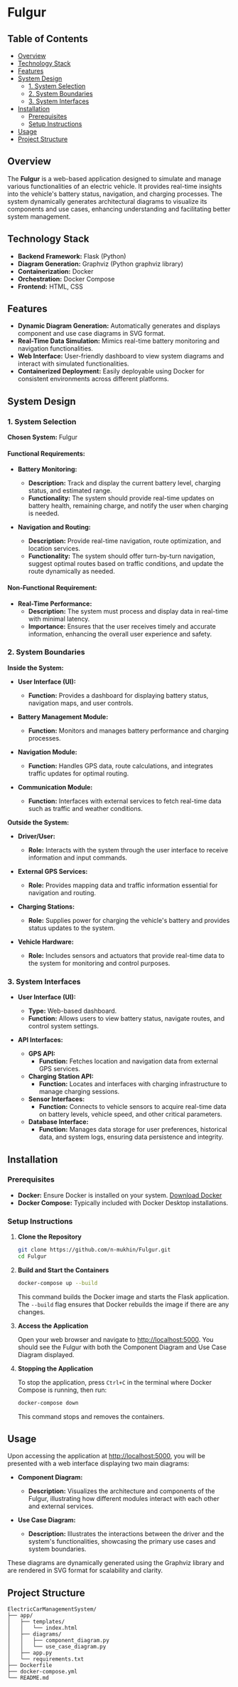 # Fulgur

## Table of Contents
- [Overview](#overview)
- [Technology Stack](#technology-stack)
- [Features](#features)
- [System Design](#system-design)
  - [1. System Selection](#1-system-selection)
  - [2. System Boundaries](#2-system-boundaries)
  - [3. System Interfaces](#3-system-interfaces)
- [Installation](#installation)
  - [Prerequisites](#prerequisites)
  - [Setup Instructions](#setup-instructions)
- [Usage](#usage)
- [Project Structure](#project-structure)

## Overview
The **Fulgur** is a web-based application designed to simulate and manage various functionalities of an electric vehicle. It provides real-time insights into the vehicle's battery status, navigation, and charging processes. The system dynamically generates architectural diagrams to visualize its components and use cases, enhancing understanding and facilitating better system management.

## Technology Stack
- **Backend Framework:** Flask (Python)
- **Diagram Generation:** Graphviz (Python graphviz library)
- **Containerization:** Docker
- **Orchestration:** Docker Compose
- **Frontend:** HTML, CSS

## Features
- **Dynamic Diagram Generation:** Automatically generates and displays component and use case diagrams in SVG format.
- **Real-Time Data Simulation:** Mimics real-time battery monitoring and navigation functionalities.
- **Web Interface:** User-friendly dashboard to view system diagrams and interact with simulated functionalities.
- **Containerized Deployment:** Easily deployable using Docker for consistent environments across different platforms.

## System Design

### 1. System Selection
**Chosen System:** Fulgur

#### Functional Requirements:

- **Battery Monitoring:**
  - **Description:** Track and display the current battery level, charging status, and estimated range.
  - **Functionality:** The system should provide real-time updates on battery health, remaining charge, and notify the user when charging is needed.

- **Navigation and Routing:**
  - **Description:** Provide real-time navigation, route optimization, and location services.
  - **Functionality:** The system should offer turn-by-turn navigation, suggest optimal routes based on traffic conditions, and update the route dynamically as needed.

#### Non-Functional Requirement:

- **Real-Time Performance:**
  - **Description:** The system must process and display data in real-time with minimal latency.
  - **Importance:** Ensures that the user receives timely and accurate information, enhancing the overall user experience and safety.

### 2. System Boundaries

**Inside the System:**

- **User Interface (UI):**
  - **Function:** Provides a dashboard for displaying battery status, navigation maps, and user controls.

- **Battery Management Module:**
  - **Function:** Monitors and manages battery performance and charging processes.

- **Navigation Module:**
  - **Function:** Handles GPS data, route calculations, and integrates traffic updates for optimal routing.

- **Communication Module:**
  - **Function:** Interfaces with external services to fetch real-time data such as traffic and weather conditions.

**Outside the System:**

- **Driver/User:**
  - **Role:** Interacts with the system through the user interface to receive information and input commands.

- **External GPS Services:**
  - **Role:** Provides mapping data and traffic information essential for navigation and routing.

- **Charging Stations:**
  - **Role:** Supplies power for charging the vehicle's battery and provides status updates to the system.

- **Vehicle Hardware:**
  - **Role:** Includes sensors and actuators that provide real-time data to the system for monitoring and control purposes.

### 3. System Interfaces

- **User Interface (UI):**
  - **Type:** Web-based dashboard.
  - **Function:** Allows users to view battery status, navigate routes, and control system settings.

- **API Interfaces:**
  - **GPS API:**
    - **Function:** Fetches location and navigation data from external GPS services.
  - **Charging Station API:**
    - **Function:** Locates and interfaces with charging infrastructure to manage charging sessions.
  - **Sensor Interfaces:**
    - **Function:** Connects to vehicle sensors to acquire real-time data on battery levels, vehicle speed, and other critical parameters.
  - **Database Interface:**
    - **Function:** Manages data storage for user preferences, historical data, and system logs, ensuring data persistence and integrity.

## Installation

### Prerequisites
- **Docker:** Ensure Docker is installed on your system. [Download Docker](https://www.docker.com/get-started)
- **Docker Compose:** Typically included with Docker Desktop installations.

### Setup Instructions

1. **Clone the Repository**

    ```bash
    git clone https://github.com/n-mukhin/Fulgur.git
    cd Fulgur
    ```

2. **Build and Start the Containers**

    ```bash
    docker-compose up --build
    ```

    This command builds the Docker image and starts the Flask application. The `--build` flag ensures that Docker rebuilds the image if there are any changes.

3. **Access the Application**

    Open your web browser and navigate to [http://localhost:5000](http://localhost:5000). You should see the Fulgur with both the Component Diagram and Use Case Diagram displayed.

4. **Stopping the Application**

    To stop the application, press `Ctrl+C` in the terminal where Docker Compose is running, then run:

    ```bash
    docker-compose down
    ```

    This command stops and removes the containers.

## Usage
Upon accessing the application at [http://localhost:5000](http://localhost:5000), you will be presented with a web interface displaying two main diagrams:

- **Component Diagram:**
  - **Description:** Visualizes the architecture and components of the Fulgur, illustrating how different modules interact with each other and external services.

- **Use Case Diagram:**
  - **Description:** Illustrates the interactions between the driver and the system's functionalities, showcasing the primary use cases and system boundaries.

These diagrams are dynamically generated using the Graphviz library and are rendered in SVG format for scalability and clarity.

## Project Structure

```plaintext
ElectricCarManagementSystem/
├── app/
│   ├── templates/
│   │   └── index.html
│   ├── diagrams/
│   │   ├── component_diagram.py
│   │   └── use_case_diagram.py
│   ├── app.py
│   └── requirements.txt
├── Dockerfile
├── docker-compose.yml
└── README.md
